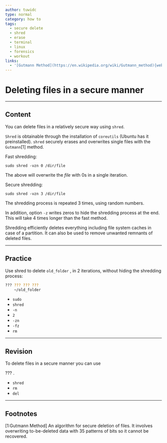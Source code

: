 ```yaml
---
author: tuwidc
type: normal
category: how to
tags:
  - secure delete
  - shred
  - erase
  - terminal
  - linux
  - forensics
  - workout
links:
  - '[Gutmann Method](https://en.wikipedia.org/wiki/Gutmann_method){website}'
---
```


# Deleting files in a secure manner


---

## Content

You can delete files in a relatively secure way using `shred`. 

`Shred` is obtainable through the installation of `coreutils` (Ubuntu has it preinstalled). `shred` securely erases and overwrites single files with the `Gutmann`[1] method. 

Fast shredding:

```plain-text
sudo shred -vzn 0 /dir/file
```

The above will overwrite the *file* with 0s in a single iteration. 

Secure shredding:

```plain-text
sudo shred -vzn 3 /dir/file
```

The shredding process is repeated 3 times,  using random numbers. 

In addition, option `-z` writes zeros to hide the shredding process at the end. This will take 4 times longer than the fast method.

Shredding efficiently deletes everything including file system caches in case of a partition. It can also be used to remove unwanted remnants of deleted files.


---

## Practice

Use shred to delete `old_folder` , in 2 iterations, without hiding the shredding process:

```bash
??? ??? ??? ??? 
    ~/old_folder
```

- `sudo`
- `shred`
- `-n`
- `2`
- `-zn`
- `-fz`
- `rm`


---

## Revision

To delete files in a secure manner you can use 

??? .

- `shred`
- `rm`
- `del`


---

## Footnotes

[1:Gutmann Method]
An algorithm for secure deletion of files. It involves overwriting to-be-deleted data with 35 patterns of bits so it cannot be recovered.
